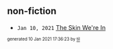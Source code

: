 ## non-fiction


* <code>Jan 10, 2021</code> [The Skin We're In](2021-01-10T16-54-31-the-skin-we're-in.md)

<sup><sub>generated 10 Jan 2021 17:36:23 by <a href='https://github.com/senorprogrammer/til'>til</a></sub></sup>
